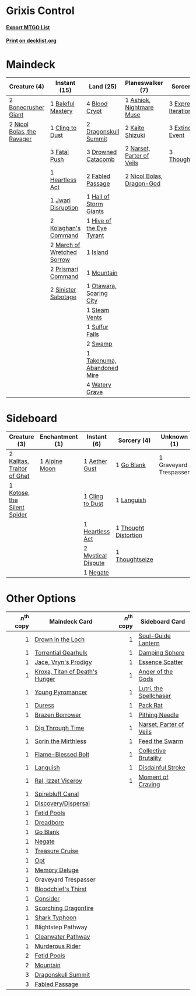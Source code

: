 # Grixis Control

#### [Export MTGO List](../collection/Grixis%20Control/Grixis%20Control.txt)
#### [Print on decklist.org](http://decklist.org/?deckmain=1%09Ashiok,%20Nightmare%20Muse%0A1%09Baleful%20Mastery%0A4%09Blood%20Crypt%0A2%09Bonecrusher%20Giant%0A1%09Cling%20to%20Dust%0A2%09Dragonskull%20Summit%0A3%09Drowned%20Catacomb%0A3%09Expressive%20Iteration%0A3%09Extinction%20Event%0A2%09Fabled%20Passage%0A3%09Fatal%20Push%0A1%09Hall%20of%20Storm%20Giants%0A1%09Heartless%20Act%0A1%09Hive%20of%20the%20Eye%20Tyrant%0A1%09Island%0A1%09Jwari%20Disruption%0A2%09Kaito%20Shizuki%0A2%09Kolaghan's%20Command%0A2%09March%20of%20Wretched%20Sorrow%0A1%09Mountain%0A2%09Narset,%20Parter%20of%20Veils%0A2%09Nicol%20Bolas,%20Dragon-God%0A2%09Nicol%20Bolas,%20the%20Ravager%0A1%09Otawara,%20Soaring%20City%0A2%09Prismari%20Command%0A2%09Sinister%20Sabotage%0A1%09Steam%20Vents%0A1%09Sulfur%20Falls%0A2%09Swamp%0A1%09Takenuma,%20Abandoned%20Mire%0A3%09Thoughtseize%0A4%09Watery%20Grave&deckside=1%09Aether%20Gust%0A1%09Alpine%20Moon%0A1%09Cling%20to%20Dust%0A1%09Go%20Blank%0A1%09Graveyard%20Trespasser%0A1%09Heartless%20Act%0A2%09Kalitas,%20Traitor%20of%20Ghet%0A1%09Kotose,%20the%20Silent%20Spider%0A1%09Languish%0A2%09Mystical%20Dispute%0A1%09Negate%0A1%09Thought%20Distortion%0A1%09Thoughtseize)
# Maindeck

|                                            Creature (4)                                             |                                            Instant (15)                                             |                                              Land (25)                                              |                                          Planeswalker (7)                                          |                                           Sorcery (9)                                           |
|-----------------------------------------------------------------------------------------------------|-----------------------------------------------------------------------------------------------------|-----------------------------------------------------------------------------------------------------|----------------------------------------------------------------------------------------------------|-------------------------------------------------------------------------------------------------|
|2 [Bonecrusher Giant](http://gatherer.wizards.com/Pages/Card/Details.aspx?multiverseid=473077)       |1 [Baleful Mastery](http://gatherer.wizards.com/Pages/Card/Details.aspx?multiverseid=513541)         |4 [Blood Crypt](http://gatherer.wizards.com/Pages/Card/Details.aspx?multiverseid=97102)              |1 [Ashiok, Nightmare Muse](http://gatherer.wizards.com/Pages/Card/Details.aspx?multiverseid=476459) |3 [Expressive Iteration](http://gatherer.wizards.com/Pages/Card/Details.aspx?multiverseid=513678)|
|2 [Nicol Bolas, the Ravager](http://gatherer.wizards.com/Pages/Card/Details.aspx?multiverseid=447354)|1 [Cling to Dust](http://gatherer.wizards.com/Pages/Card/Details.aspx?multiverseid=476338)           |2 [Dragonskull Summit](http://gatherer.wizards.com/Pages/Card/Details.aspx?multiverseid=420909)      |2 [Kaito Shizuki](http://gatherer.wizards.com/Pages/Card/Details.aspx?multiverseid=548538)          |3 [Extinction Event](http://gatherer.wizards.com/Pages/Card/Details.aspx?multiverseid=479608)    |
|                                                                                                     |3 [Fatal Push](http://gatherer.wizards.com/Pages/Card/Details.aspx?multiverseid=423724)              |3 [Drowned Catacomb](http://gatherer.wizards.com/Pages/Card/Details.aspx?multiverseid=430633)        |2 [Narset, Parter of Veils](http://gatherer.wizards.com/Pages/Card/Details.aspx?multiverseid=460988)|3 [Thoughtseize](http://gatherer.wizards.com/Pages/Card/Details.aspx?multiverseid=438676)        |
|                                                                                                     |1 [Heartless Act](http://gatherer.wizards.com/Pages/Card/Details.aspx?multiverseid=479611)           |2 [Fabled Passage](http://gatherer.wizards.com/Pages/Card/Details.aspx?multiverseid=473206)          |2 [Nicol Bolas, Dragon-God](http://gatherer.wizards.com/Pages/Card/Details.aspx?multiverseid=463947)|                                                                                                 |
|                                                                                                     |1 [Jwari Disruption](http://gatherer.wizards.com/Pages/Card/Details.aspx?multiverseid=491693)        |1 [Hall of Storm Giants](http://gatherer.wizards.com/Pages/Card/Details.aspx?multiverseid=527544)    |                                                                                                    |                                                                                                 |
|                                                                                                     |2 [Kolaghan's Command](http://gatherer.wizards.com/Pages/Card/Details.aspx?multiverseid=394613)      |1 [Hive of the Eye Tyrant](http://gatherer.wizards.com/Pages/Card/Details.aspx?multiverseid=527545)  |                                                                                                    |                                                                                                 |
|                                                                                                     |2 [March of Wretched Sorrow](http://gatherer.wizards.com/Pages/Card/Details.aspx?multiverseid=548411)|1 [Island](http://gatherer.wizards.com/Pages/Card/Details.aspx?multiverseid=439857)                  |                                                                                                    |                                                                                                 |
|                                                                                                     |2 [Prismari Command](http://gatherer.wizards.com/Pages/Card/Details.aspx?multiverseid=513706)        |1 [Mountain](http://gatherer.wizards.com/Pages/Card/Details.aspx?multiverseid=439859)                |                                                                                                    |                                                                                                 |
|                                                                                                     |2 [Sinister Sabotage](http://gatherer.wizards.com/Pages/Card/Details.aspx?multiverseid=452804)       |1 [Otawara, Soaring City](http://gatherer.wizards.com/Pages/Card/Details.aspx?multiverseid=548584)   |                                                                                                    |                                                                                                 |
|                                                                                                     |                                                                                                     |1 [Steam Vents](http://gatherer.wizards.com/Pages/Card/Details.aspx?multiverseid=405109)             |                                                                                                    |                                                                                                 |
|                                                                                                     |                                                                                                     |1 [Sulfur Falls](http://gatherer.wizards.com/Pages/Card/Details.aspx?multiverseid=443135)            |                                                                                                    |                                                                                                 |
|                                                                                                     |                                                                                                     |2 [Swamp](http://gatherer.wizards.com/Pages/Card/Details.aspx?multiverseid=439858)                   |                                                                                                    |                                                                                                 |
|                                                                                                     |                                                                                                     |1 [Takenuma, Abandoned Mire](http://gatherer.wizards.com/Pages/Card/Details.aspx?multiverseid=548591)|                                                                                                    |                                                                                                 |
|                                                                                                     |                                                                                                     |4 [Watery Grave](http://gatherer.wizards.com/Pages/Card/Details.aspx?multiverseid=405114)            |                                                                                                    |                                                                                                 |


# Sideboard

|                                             Creature (3)                                             |                                    Enchantment (1)                                     |                                         Instant (6)                                         |                                          Sorcery (4)                                          |     Unknown (1)      |
|------------------------------------------------------------------------------------------------------|----------------------------------------------------------------------------------------|---------------------------------------------------------------------------------------------|-----------------------------------------------------------------------------------------------|----------------------|
|2 [Kalitas, Traitor of Ghet](http://gatherer.wizards.com/Pages/Card/Details.aspx?multiverseid=407596) |1 [Alpine Moon](http://gatherer.wizards.com/Pages/Card/Details.aspx?multiverseid=447264)|1 [Aether Gust](http://gatherer.wizards.com/Pages/Card/Details.aspx?multiverseid=466796)     |1 [Go Blank](http://gatherer.wizards.com/Pages/Card/Details.aspx?multiverseid=513549)          |1 Graveyard Trespasser|
|1 [Kotose, the Silent Spider](http://gatherer.wizards.com/Pages/Card/Details.aspx?multiverseid=548541)|                                                                                        |1 [Cling to Dust](http://gatherer.wizards.com/Pages/Card/Details.aspx?multiverseid=476338)   |1 [Languish](http://gatherer.wizards.com/Pages/Card/Details.aspx?multiverseid=420731)          |                      |
|                                                                                                      |                                                                                        |1 [Heartless Act](http://gatherer.wizards.com/Pages/Card/Details.aspx?multiverseid=479611)   |1 [Thought Distortion](http://gatherer.wizards.com/Pages/Card/Details.aspx?multiverseid=466871)|                      |
|                                                                                                      |                                                                                        |2 [Mystical Dispute](http://gatherer.wizards.com/Pages/Card/Details.aspx?multiverseid=473020)|1 [Thoughtseize](http://gatherer.wizards.com/Pages/Card/Details.aspx?multiverseid=438676)      |                      |
|                                                                                                      |                                                                                        |1 [Negate](http://gatherer.wizards.com/Pages/Card/Details.aspx?multiverseid=423707)          |                                                                                               |                      |


# Other Options

|*n*<sup>th</sup> copy|                                              Maindeck Card                                              |*n*<sup>th</sup> copy|                                          Sideboard Card                                          |
|--------------------:|---------------------------------------------------------------------------------------------------------|--------------------:|--------------------------------------------------------------------------------------------------|
|                    1|[Drown in the Loch](http://gatherer.wizards.com/Pages/Card/Details.aspx?multiverseid=473150)             |                    1|[Soul-Guide Lantern](http://gatherer.wizards.com/Pages/Card/Details.aspx?multiverseid=476488)     |
|                    1|[Torrential Gearhulk](http://gatherer.wizards.com/Pages/Card/Details.aspx?multiverseid=417640)           |                    1|[Damping Sphere](http://gatherer.wizards.com/Pages/Card/Details.aspx?multiverseid=443101)         |
|                    1|[Jace, Vryn's Prodigy](http://gatherer.wizards.com/Pages/Card/Details.aspx?multiverseid=398434)          |                    1|[Essence Scatter](http://gatherer.wizards.com/Pages/Card/Details.aspx?multiverseid=426754)        |
|                    1|[Kroxa, Titan of Death's Hunger](http://gatherer.wizards.com/Pages/Card/Details.aspx?multiverseid=476472)|                    1|[Anger of the Gods](http://gatherer.wizards.com/Pages/Card/Details.aspx?multiverseid=438682)      |
|                    1|[Young Pyromancer](http://gatherer.wizards.com/Pages/Card/Details.aspx?multiverseid=426592)              |                    1|[Lutri, the Spellchaser](http://gatherer.wizards.com/Pages/Card/Details.aspx?multiverseid=479747) |
|                    1|[Duress](http://gatherer.wizards.com/Pages/Card/Details.aspx?multiverseid=14557)                         |                    1|[Pack Rat](http://gatherer.wizards.com/Pages/Card/Details.aspx?multiverseid=253624)               |
|                    1|[Brazen Borrower](http://gatherer.wizards.com/Pages/Card/Details.aspx?multiverseid=473001)               |                    1|[Pithing Needle](http://gatherer.wizards.com/Pages/Card/Details.aspx?multiverseid=129526)         |
|                    1|[Dig Through Time](http://gatherer.wizards.com/Pages/Card/Details.aspx?multiverseid=386518)              |                    1|[Narset, Parter of Veils](http://gatherer.wizards.com/Pages/Card/Details.aspx?multiverseid=460988)|
|                    1|[Sorin the Mirthless](http://gatherer.wizards.com/Pages/Card/Details.aspx?multiverseid=540983)           |                    1|[Feed the Swarm](http://gatherer.wizards.com/Pages/Card/Details.aspx?multiverseid=491737)         |
|                    1|[Flame-Blessed Bolt](http://gatherer.wizards.com/Pages/Card/Details.aspx?multiverseid=541014)            |                    1|[Collective Brutality](http://gatherer.wizards.com/Pages/Card/Details.aspx?multiverseid=414380)   |
|                    1|[Languish](http://gatherer.wizards.com/Pages/Card/Details.aspx?multiverseid=420731)                      |                    1|[Disdainful Stroke](http://gatherer.wizards.com/Pages/Card/Details.aspx?multiverseid=420705)      |
|                    1|[Ral, Izzet Viceroy](http://gatherer.wizards.com/Pages/Card/Details.aspx?multiverseid=452945)            |                    1|[Moment of Craving](http://gatherer.wizards.com/Pages/Card/Details.aspx?multiverseid=439736)      |
|                    1|[Spirebluff Canal](http://gatherer.wizards.com/Pages/Card/Details.aspx?multiverseid=417822)              |                     |                                                                                                  |
|                    1|[Discovery/Dispersal](http://gatherer.wizards.com/Pages/Card/Details.aspx?multiverseid=452973)           |                     |                                                                                                  |
|                    1|[Fetid Pools](http://gatherer.wizards.com/Pages/Card/Details.aspx?multiverseid=426945)                   |                     |                                                                                                  |
|                    1|[Dreadbore](http://gatherer.wizards.com/Pages/Card/Details.aspx?multiverseid=430622)                     |                     |                                                                                                  |
|                    1|[Go Blank](http://gatherer.wizards.com/Pages/Card/Details.aspx?multiverseid=513549)                      |                     |                                                                                                  |
|                    1|[Negate](http://gatherer.wizards.com/Pages/Card/Details.aspx?multiverseid=423707)                        |                     |                                                                                                  |
|                    1|[Treasure Cruise](http://gatherer.wizards.com/Pages/Card/Details.aspx?multiverseid=420718)               |                     |                                                                                                  |
|                    1|[Opt](http://gatherer.wizards.com/Pages/Card/Details.aspx?multiverseid=442948)                           |                     |                                                                                                  |
|                    1|[Memory Deluge](http://gatherer.wizards.com/Pages/Card/Details.aspx?multiverseid=534825)                 |                     |                                                                                                  |
|                    1|Graveyard Trespasser                                                                                     |                     |                                                                                                  |
|                    1|[Bloodchief's Thirst](http://gatherer.wizards.com/Pages/Card/Details.aspx?multiverseid=491729)           |                     |                                                                                                  |
|                    1|[Consider](http://gatherer.wizards.com/Pages/Card/Details.aspx?multiverseid=534803)                      |                     |                                                                                                  |
|                    1|[Scorching Dragonfire](http://gatherer.wizards.com/Pages/Card/Details.aspx?multiverseid=473101)          |                     |                                                                                                  |
|                    1|[Shark Typhoon](http://gatherer.wizards.com/Pages/Card/Details.aspx?multiverseid=479587)                 |                     |                                                                                                  |
|                    1|Blightstep Pathway                                                                                       |                     |                                                                                                  |
|                    1|[Clearwater Pathway](http://gatherer.wizards.com/Pages/Card/Details.aspx?multiverseid=491913)            |                     |                                                                                                  |
|                    1|[Murderous Rider](http://gatherer.wizards.com/Pages/Card/Details.aspx?multiverseid=473059)               |                     |                                                                                                  |
|                    2|[Fetid Pools](http://gatherer.wizards.com/Pages/Card/Details.aspx?multiverseid=426945)                   |                     |                                                                                                  |
|                    2|[Mountain](http://gatherer.wizards.com/Pages/Card/Details.aspx?multiverseid=439859)                      |                     |                                                                                                  |
|                    3|[Dragonskull Summit](http://gatherer.wizards.com/Pages/Card/Details.aspx?multiverseid=420909)            |                     |                                                                                                  |
|                    3|[Fabled Passage](http://gatherer.wizards.com/Pages/Card/Details.aspx?multiverseid=473206)                |                     |                                                                                                  |

